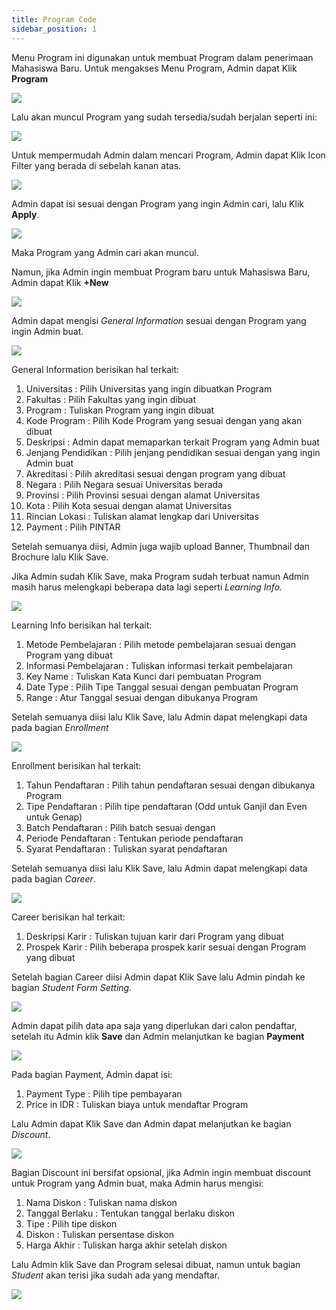 ```yaml
---
title: Program Code
sidebar_position: 1
---
```

Menu Program ini digunakan untuk membuat Program dalam penerimaan Mahasiswa Baru. Untuk mengakses Menu Program, Admin dapat Klik **Program**

![](/img/00-program-code.png)

Lalu akan muncul Program yang sudah tersedia/sudah berjalan seperti ini:

![](/img/1.-home-producte-code.png)

Untuk mempermudah Admin dalam mencari Program, Admin dapat Klik Icon Filter yang berada di sebelah kanan atas.

![](/img/2.-filter.png)

Admin dapat isi sesuai dengan Program yang ingin Admin cari, lalu Klik **Apply**.

![](/img/3.-filter-data.png)

Maka Program yang Admin cari akan muncul.

Namun, jika Admin ingin membuat Program baru untuk Mahasiswa Baru, Admin dapat Klik **+New**

![](/img/4.-new.png)

Admin dapat mengisi *General Information* sesuai dengan Program yang ingin Admin buat.

![](/img/5.-general-information.png)

General Information berisikan hal terkait:

1. Universitas	: Pilih Universitas yang ingin dibuatkan Program
2. Fakultas		: Pilih Fakultas yang ingin dibuat
3. Program		: Tuliskan Program yang ingin dibuat
4. Kode Program	: Pilih Kode Program yang sesuai dengan yang akan dibuat
5. Deskripsi		: Admin dapat memaparkan terkait Program yang Admin buat
6. Jenjang Pendidikan	: Pilih jenjang pendidikan sesuai dengan yang ingin Admin buat
7. Akreditasi	: Pilih akreditasi sesuai dengan program yang dibuat
8. Negara		: Pilih Negara sesuai Universitas berada
9. Provinsi		: Pilih Provinsi sesuai dengan alamat Universitas
10. Kota			: Pilih Kota sesuai dengan alamat Universitas
11. Rincian Lokasi	: Tuliskan alamat lengkap dari Universitas
12. Payment		: Pilih PINTAR



Setelah semuanya diisi, Admin juga wajib upload Banner, Thumbnail dan Brochure lalu Klik Save.

Jika Admin sudah Klik Save, maka Program sudah terbuat namun Admin masih harus melengkapi beberapa data lagi seperti *Learning Info.*

![](/img/6.-learning-info.png)

Learning Info berisikan hal terkait:

1. Metode Pembelajaran	: Pilih metode pembelajaran sesuai dengan Program yang dibuat
2. Informasi Pembelajaran	: Tuliskan informasi terkait pembelajaran
3. Key Name			: Tuliskan Kata Kunci dari pembuatan Program
4. Date Type			: Pilih Tipe Tanggal sesuai dengan pembuatan Program
5. Range				: Atur Tanggal sesuai dengan dibukanya Program

Setelah semuanya diisi lalu Klik Save, lalu Admin dapat melengkapi data pada bagian *Enrollment*

![](/img/7.-enrollment.png)

Enrollment berisikan hal terkait:

1. Tahun Pendaftaran	: Pilih tahun pendaftaran sesuai dengan dibukanya Program
2. Tipe Pendaftaran	: Pilih tipe pendaftaran (Odd untuk Ganjil dan Even untuk Genap)
3. Batch Pendaftaran	: Pilih batch sesuai dengan 
4. Periode Pendaftaran	: Tentukan periode pendaftaran
5. Syarat Pendaftaran	: Tuliskan syarat pendaftaran

Setelah semuanya diisi lalu Klik Save, lalu Admin dapat melengkapi data pada bagian *Career*.

![](/img/8.-career.png)

Career berisikan hal terkait:

1. Deskripsi Karir	: Tuliskan tujuan karir dari Program yang dibuat
2. Prospek Karir		: Pilih beberapa prospek karir sesuai dengan Program yang dibuat

Setelah bagian Career diisi Admin dapat Klik Save lalu Admin pindah ke bagian *Student Form Setting.*

![](/img/9.-student-form-setting.png)

Admin dapat pilih data apa saja yang diperlukan dari calon pendaftar, setelah itu Admin klik **Save** dan Admin melanjutkan ke bagian **Payment**

![](/img/10.-payment.png)

Pada bagian Payment, Admin dapat isi:

1. Payment Type		: Pilih tipe pembayaran
2. Price in IDR		: Tuliskan biaya untuk mendaftar Program

Lalu Admin dapat Klik Save dan Admin dapat melanjutkan ke bagian *Discount*.

![](/img/11.-discount.png)

Bagian Discount ini bersifat opsional, jika Admin ingin membuat discount untuk Program yang Admin buat, maka Admin harus mengisi:

1. Nama Diskon		: Tuliskan nama diskon
2. Tanggal Berlaku	: Tentukan tanggal berlaku diskon
3. Tipe			: Pilih tipe diskon
4. Diskon			: Tuliskan persentase diskon
5. Harga Akhir		: Tuliskan harga akhir setelah diskon

Lalu Admin klik Save dan Program selesai dibuat, namun untuk bagian *Student* akan terisi jika sudah ada yang mendaftar.

![](/img/12.-students.png)
